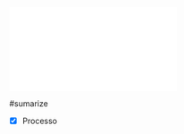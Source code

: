 ![Bomba de sódio e potássio](Bomba%20de%20s%C3%B3dio%20e%20pot%C3%A1ssio.md)
		
#sumarize 

- [x] Processo 
